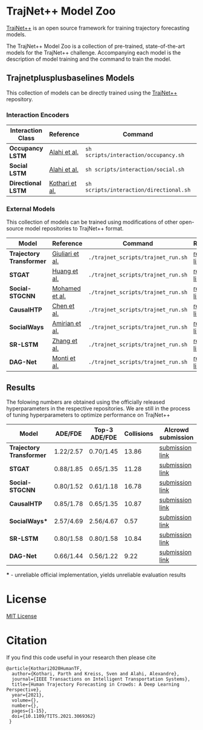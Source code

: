 # TrajNet++ Model Zoo

[TrajNet++](https://github.com/vita-epfl/trajnetplusplusbaselines) is an open source framework for training trajectory forecasting models.

The TrajNet++ Model Zoo is a collection of pre-trained, state-of-the-art models for the TrajNet++ challenge. Accompanying each model is the description of model training and the command to train the model.

## Trajnetplusplusbaselines Models

This collection of models can be directly trained using the [TrajNet++](https://github.com/vita-epfl/trajnetplusplusbaselines) repository.

### Interaction Encoders

|Interaction Class |Reference |Command | Description |
|-|-|-|-|
|<b>Occupancy LSTM</b>|[Alahi et al.](https://openaccess.thecvf.com/content_cvpr_2016/html/Alahi_Social_LSTM_Human_CVPR_2016_paper.html)|`sh scripts/interaction/occupancy.sh`|Occupancy Grid|
|<b>Social LSTM</b>|[Alahi et al.](https://openaccess.thecvf.com/content_cvpr_2016/html/Alahi_Social_LSTM_Human_CVPR_2016_paper.html)|`sh scripts/interaction/social.sh`|Social Grid|
|<b>Directional LSTM</b>|[Kothari et al.](https://ieeexplore.ieee.org/document/9408398)|`sh scripts/interaction/directional.sh`|Directional Grid|


### External Models

This collection of models can be trained using modifications of other open-source model repositories to TrajNet++ format.

|Model |Reference |Command |Repository |
|-|-|-|-|
|<b>Trajectory Transformer</b>|[Giuliari et al.](https://arxiv.org/pdf/2003.08111.pdf)|`./trajnet_scripts/trajnet_run.sh`|[repository link](https://github.com/vita-epfl/Trajectory-Transformer)|
|<b>STGAT</b>|[Huang et al.](https://openaccess.thecvf.com/content_ICCV_2019/papers/Huang_STGAT_Modeling_Spatial-Temporal_Interactions_for_Human_Trajectory_Prediction_ICCV_2019_paper.pdf)|`./trajnet_scripts/trajnet_run.sh`|[repository link](https://github.com/vita-epfl/STGAT)|
|<b>Social-STGCNN</b>|[Mohamed et al.](https://openaccess.thecvf.com/content_CVPR_2020/papers/Mohamed_Social-STGCNN_A_Social_Spatio-Temporal_Graph_Convolutional_Neural_Network_for_Human_CVPR_2020_paper.pdf)|`./trajnet_scripts/trajnet_run.sh`|[repository link](https://github.com/vita-epfl/Social-STGCNN)|
|<b>CausalHTP</b>|[Chen et al.](https://openaccess.thecvf.com/content/ICCV2021/papers/Chen_Human_Trajectory_Prediction_via_Counterfactual_Analysis_ICCV_2021_paper.pdf)|`./trajnet_scripts/trajnet_run.sh`|[repository link](https://github.com/vita-epfl/CausalHTP)|
|<b>SocialWays</b>|[Amirian et al.](https://openaccess.thecvf.com/content_CVPRW_2019/papers/Precognition/Amirian_Social_Ways_Learning_Multi-Modal_Distributions_of_Pedestrian_Trajectories_With_GANs_CVPRW_2019_paper.pdf)|`./trajnet_scripts/trajnet_run.sh`|[repository link](https://github.com/vita-epfl/socialways)|
|<b>SR-LSTM</b>|[Zhang et al.](https://openaccess.thecvf.com/content_CVPR_2019/papers/Zhang_SR-LSTM_State_Refinement_for_LSTM_Towards_Pedestrian_Trajectory_Prediction_CVPR_2019_paper.pdf)|`./trajnet_scripts/trajnet_run.sh`|[repository link](https://github.com/vita-epfl/SR-LSTM)|
|<b>DAG-Net</b>|[Monti et al.](https://arxiv.org/pdf/2005.12661v2.pdf)|`./trajnet_scripts/trajnet_run.sh`|[repository link](https://github.com/vita-epfl/dagnet)|

## Results

The folowing numbers are obtained using the officially released hyperparameters in the respective repositories. We are still in the process of tuning hyperparameters to optimize performance on TrajNet++

|Model |ADE/FDE |Top-3 ADE/FDE|Collisions |AIcrowd submission |
|-|-|-|-|-|
|<b>Trajectory Transformer</b>|1.22/2.57|0.70/1.45|13.86|[submission link](https://www.aicrowd.com/challenges/trajnet-a-trajectory-forecasting-challenge/submissions/180765)|
|<b>STGAT</b>|0.88/1.85|0.65/1.35|11.28|[submission link](https://www.aicrowd.com/challenges/trajnet-a-trajectory-forecasting-challenge/submissions/180750)|
|<b>Social-STGCNN</b>|0.80/1.52|0.61/1.18|16.78|[submission link](https://www.aicrowd.com/challenges/trajnet-a-trajectory-forecasting-challenge/submissions/180812)|
|<b>CausalHTP</b>|0.85/1.78|0.65/1.35|10.87|[submission link](https://www.aicrowd.com/challenges/trajnet-a-trajectory-forecasting-challenge/submissions/189076)|
|<b>SocialWays*</b>|2.57/4.69|2.56/4.67|0.57|[submission link](https://www.aicrowd.com/challenges/trajnet-a-trajectory-forecasting-challenge/submissions/189097)|
|<b>SR-LSTM</b>|0.80/1.58|0.80/1.58|10.84|[submission link](https://www.aicrowd.com/challenges/trajnet-a-trajectory-forecasting-challenge/submissions/189098)|
|<b>DAG-Net</b>|0.66/1.44|0.56/1.22|9.22|[submission link](https://www.aicrowd.com/challenges/trajnet-a-trajectory-forecasting-challenge/submissions/189932)|

<b>*</b> - unreliable official implementation, yields unreliable evaluation results

# License

[MIT License](LICENSE)

# Citation

If you find this code useful in your research then please cite

```
@article{Kothari2020HumanTF,
  author={Kothari, Parth and Kreiss, Sven and Alahi, Alexandre},
  journal={IEEE Transactions on Intelligent Transportation Systems},
  title={Human Trajectory Forecasting in Crowds: A Deep Learning Perspective},
  year={2021},
  volume={},
  number={},
  pages={1-15},
  doi={10.1109/TITS.2021.3069362}
 }
```
